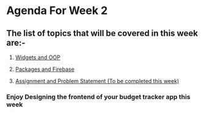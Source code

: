<h1>Agenda For Week 2</h1>
<h2>The list of topics that will be covered in this week are:-</h2>
<ol>
  <li>
    
   [Widgets and OOP](https://github.com/aastha51551/TSS-2023/blob/main/Dive%20Deep%20into%20App%20Development/Week%202/Widgets_and_OOP.md)
    
  </li>
  <li>
    
   [Packages and Firebase](https://github.com/aastha51551/TSS-2023/blob/main/Dive%20Deep%20into%20App%20Development/Week%202/Packages_and_Firebase.md)
    
  </li>
  <li>
    
  [Assignment and Problem Statement (To be completed this week)](https://github.com/aastha51551/TSS-2023/blob/main/Dive%20Deep%20into%20App%20Development/Week%202/Assignment.md)
  
  </li>
</ol>
<h3>Enjoy Designing the frontend of your budget tracker app this week</h3>

